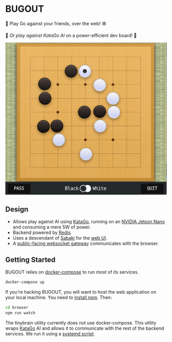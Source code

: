 # BUGOUT

🐛 Play Go against your friends, over the web! 🕸

🤖 _Or play against KataGo AI_ on a power-efficient dev board! 🤖

![BUGOUT Online Go](BUGOUT.jpeg)


## Design

- Allows play against AI using [KataGo](https://github.com/lightvector/KataGo), running on an [NVIDIA Jetson Nano](https://developer.nvidia.com/embedded/jetson-nano-developer-kit) and consuming a mere 5W of power.
- Backend powered by [Redis](https://redis.io/).
- Uses a descendant of [Sabaki](https://sabaki.yichuanshen.de/) for the [web UI](browser/).
- A [public-facing websocket gateway](gateway/README.md) communicates with the browser.

## Getting Started

BUGOUT relies on [docker-compose](https://docs.docker.com/compose/install/) to run _most_ of its services.

```sh
docker-compose up
```

If you're hacking BUGOUT, you will want to host the
web application on your local machine.  You need to [install
npm](https://docs.npmjs.com/downloading-and-installing-node-js-and-npm).  Then:

```sh
cd browser
npm run watch
```

The tinybrain utility currently does not use docker-compose.  This utility wraps [KataGo](https://github.com/lightvector/KataGo)
AI and allows it to communicate with the rest of the backend services.  We run it using a [systemd script](./tinybrain/tinybrain.service).
